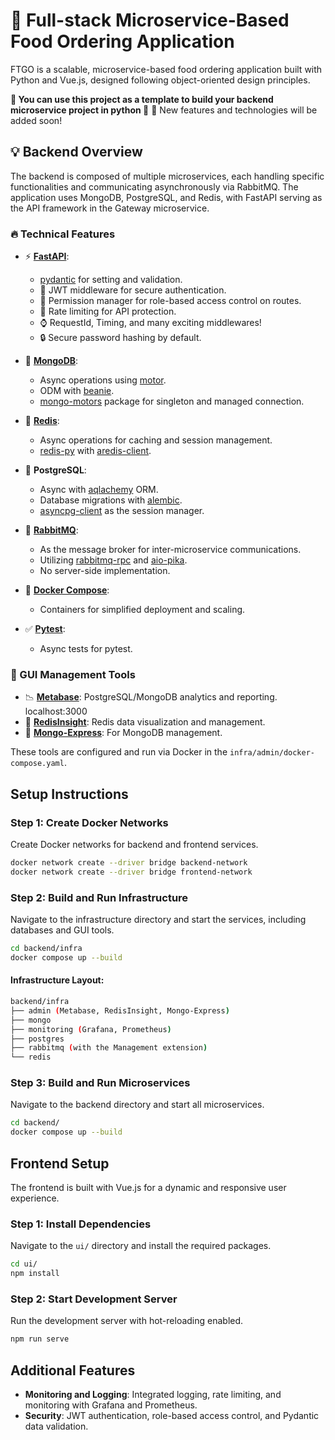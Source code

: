 
# **🍕 Full-stack Microservice-Based Food Ordering Application**

FTGO is a scalable, microservice-based food ordering application built with Python and Vue.js, designed following object-oriented design principles.

**💎 You can use this project as a template to build your backend microservice project in python 💎**
🔨 New features and technologies will be added soon!

## **💡 Backend Overview**

The backend is composed of multiple microservices, each handling specific functionalities and communicating asynchronously via RabbitMQ. The application uses MongoDB, PostgreSQL, and Redis, with FastAPI serving as the API framework in the Gateway microservice.

### **🔥 Technical Features**
  - ⚡ [**FastAPI**](https://fastapi.tiangolo.com):
    -  [pydantic](https://docs.pydantic.dev) for setting and validation.
    - 🔑 JWT middleware for secure authentication.
    - 🚧 Permission manager for role-based access control on routes.
    - 📛 Rate limiting for API protection.
    - ⌚ RequestId, Timing, and many exciting middlewares!
    - 🔒 Secure password hashing by default.

- 🌱 [**MongoDB**](https://www.mongodb.com/): 
  - Async operations using [motor](https://github.com/mongodb/motor).
  - ODM with [beanie](https://beanie-odm.dev/).
  - [mongo-motors](https://github.com/alirezaheidari-cs/mongo-motors) package for singleton and managed connection.

- 🧰 [**Redis**](https://redis.io/):
  - Async operations for caching and session management.
  - [redis-py](https://github.com/redis/redis-py) with [aredis-client](https://github.com/alirezaheidari-cs/aredis-client).

- 💾 **PostgreSQL**:
  - Async with [aqlachemy](https://github.com/sqlalchemy/sqlalchemy) ORM.
  - Database migrations with [alembic](https://github.com/sqlalchemy/alembic).
  - [asyncpg-client](https://github.com/alirezaheidari-cs/asyncpg-client) as the session manager.

- 🚀 [**RabbitMQ**](https://www.rabbitmq.com/):
  - As the message broker for inter-microservice communications.
  - Utilizing [rabbitmq-rpc](https://github.com/alirezaheidari-cs/rabbitmq-rpc) and [aio-pika](https://github.com/mosquito/aio-pika).
  - No server-side implementation.

- 🐋 [**Docker Compose**](https://www.docker.com):
  - Containers for simplified deployment and scaling.

- ✅ [**Pytest**](https://github.com/pytest-dev/pytest):
  - Async tests for pytest.

### **📂 GUI Management Tools**

- 📉 [**Metabase**](https://www.metabase.com/): PostgreSQL/MongoDB analytics and reporting. localhost:3000
- 📕 [**RedisInsight**](https://redis.io/insight/): Redis data visualization and management.
- 🌿 [**Mongo-Express**](https://github.com/mongo-express/mongo-express): For MongoDB management.

These tools are configured and run via Docker in the `infra/admin/docker-compose.yaml`.

## **Setup Instructions**

### **Step 1: Create Docker Networks**

Create Docker networks for backend and frontend services.

```bash
docker network create --driver bridge backend-network
docker network create --driver bridge frontend-network
```

### **Step 2: Build and Run Infrastructure**

Navigate to the infrastructure directory and start the services, including databases and GUI tools.

```bash
cd backend/infra
docker compose up --build
```

#### **Infrastructure Layout:**

```bash
backend/infra
├── admin (Metabase, RedisInsight, Mongo-Express)
├── mongo
├── monitoring (Grafana, Prometheus)
├── postgres
├── rabbitmq (with the Management extension)
└── redis
```

### **Step 3: Build and Run Microservices**

Navigate to the backend directory and start all microservices.

```bash
cd backend/
docker compose up --build
```

## **Frontend Setup**

The frontend is built with Vue.js for a dynamic and responsive user experience.

### **Step 1: Install Dependencies**

Navigate to the `ui/` directory and install the required packages.

```bash
cd ui/
npm install
```

### **Step 2: Start Development Server**

Run the development server with hot-reloading enabled.

```bash
npm run serve
```

## **Additional Features**

- **Monitoring and Logging**: Integrated logging, rate limiting, and monitoring with Grafana and Prometheus.
- **Security**: JWT authentication, role-based access control, and Pydantic data validation.
